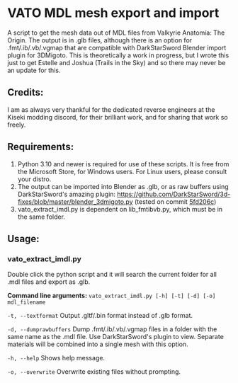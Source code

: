 # VATO MDL mesh export and import
A script to get the mesh data out of MDL files from Valkyrie Anatomia: The Origin.  The output is in .glb files, although there is an option for .fmt/.ib/.vb/.vgmap that are compatible with DarkStarSword Blender import plugin for 3DMigoto.  This is theoretically a work in progress, but I wrote this just to get Estelle and Joshua (Trails in the Sky) and so there may never be an update for this.

## Credits:
I am as always very thankful for the dedicated reverse engineers at the Kiseki modding discord, for their brilliant work, and for sharing that work so freely.

## Requirements:
1. Python 3.10 and newer is required for use of these scripts.  It is free from the Microsoft Store, for Windows users.  For Linux users, please consult your distro.
2. The output can be imported into Blender as .glb, or as raw buffers using DarkStarSword's amazing plugin: https://github.com/DarkStarSword/3d-fixes/blob/master/blender_3dmigoto.py (tested on commit [5fd206c](https://raw.githubusercontent.com/DarkStarSword/3d-fixes/5fd206c52fb8c510727d1d3e4caeb95dac807fb2/blender_3dmigoto.py))
4. vato_extract_imdl.py is dependent on lib_fmtibvb.py, which must be in the same folder.  

## Usage:
### vato_extract_imdl.py
Double click the python script and it will search the current folder for all .mdl files and export as .glb.

**Command line arguments:**
`vato_extract_imdl.py [-h] [-t] [-d] [-o] mdl_filename`

`-t, --textformat`
Output .gltf/.bin format instead of .glb format.

`-d, --dumprawbuffers`
Dump .fmt/.ib/.vb/.vgmap files in a folder with the same name as the .mdl file.  Use DarkStarSword's plugin to view.  Separate materials will be combined into a single mesh with this option.

`-h, --help`
Shows help message.

`-o, --overwrite`
Overwrite existing files without prompting.